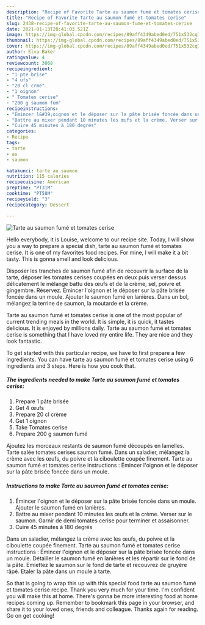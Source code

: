 ```yaml
---
description: "Recipe of Favorite Tarte au saumon fumé et tomates cerise"
title: "Recipe of Favorite Tarte au saumon fumé et tomates cerise"
slug: 2438-recipe-of-favorite-tarte-au-saumon-fume-et-tomates-cerise
date: 2021-01-13T20:41:03.521Z
image: https://img-global.cpcdn.com/recipes/89aff4349abed0ed/751x532cq70/tarte-au-saumon-fume-et-tomates-cerise-photo-principale-de-la-recette.jpg
thumbnail: https://img-global.cpcdn.com/recipes/89aff4349abed0ed/751x532cq70/tarte-au-saumon-fume-et-tomates-cerise-photo-principale-de-la-recette.jpg
cover: https://img-global.cpcdn.com/recipes/89aff4349abed0ed/751x532cq70/tarte-au-saumon-fume-et-tomates-cerise-photo-principale-de-la-recette.jpg
author: Elva Baker
ratingvalue: 4
reviewcount: 3068
recipeingredient:
- "1 pte brise"
- "4 ufs"
- "20 cl crme"
- "1 oignon"
- " Tomates cerise"
- "200 g saumon fum"
recipeinstructions:
- "Émincer l&#39;oignon et le déposer sur la pâte brisée foncée dans un moule. Ajouter le saumon fumé en lanières."
- "Battre au mixer pendant 10 minutes les œufs et la crème. Verser sur le saumon. Garnir de demi tomates cerise pour terminer et assaisonner."
- "Cuire 45 minutes à 180 degrés"
categories:
- Recipe
tags:
- tarte
- au
- saumon

katakunci: tarte au saumon 
nutrition: 115 calories
recipecuisine: American
preptime: "PT31M"
cooktime: "PT58M"
recipeyield: "3"
recipecategory: Dessert

---
```



![Tarte au saumon fumé et tomates cerise](https://img-global.cpcdn.com/recipes/89aff4349abed0ed/751x532cq70/tarte-au-saumon-fume-et-tomates-cerise-photo-principale-de-la-recette.jpg)

Hello everybody, it is Louise, welcome to our recipe site. Today, I will show you a way to prepare a special dish, tarte au saumon fumé et tomates cerise. It is one of my favorites food recipes. For mine, I will make it a bit tasty. This is gonna smell and look delicious.

Disposer les tranches de saumon fumé afin de recouvrir la surface de la tarte, déposer les tomates cerises coupées en deux puis verser dessus délicatement le mélange battu des œufs et de la crème, sel, poivre et gingembre. Réservez. Émincer l&#39;oignon et le déposer sur la pâte brisée foncée dans un moule. Ajouter le saumon fumé en lanières. Dans un bol, mélangez la terrine de saumon, la moutarde et la crème.

Tarte au saumon fumé et tomates cerise is one of the most popular of current trending meals in the world. It is simple, it is quick, it tastes delicious. It is enjoyed by millions daily. Tarte au saumon fumé et tomates cerise is something that I have loved my entire life. They are nice and they look fantastic.


To get started with this particular recipe, we have to first prepare a few ingredients. You can have tarte au saumon fumé et tomates cerise using 6 ingredients and 3 steps. Here is how you cook that.

<!--inarticleads1-->

##### The ingredients needed to make Tarte au saumon fumé et tomates cerise:

1. Prepare 1 pâte brisée
1. Get 4 œufs
1. Prepare 20 cl crème
1. Get 1 oignon
1. Take  Tomates cerise
1. Prepare 200 g saumon fumé


Ajoutez les morceaux restants de saumon fumé découpés en lamelles. Tarte salée tomates cerises saumon fumé. Dans un saladier, mélangez la crème avec les œufs, du poivre et la ciboulette coupée finement. Tarte au saumon fumé et tomates cerise instructions : Émincer l&#39;oignon et le déposer sur la pâte brisée foncée dans un moule. 

<!--inarticleads2-->

##### Instructions to make Tarte au saumon fumé et tomates cerise:

1. Émincer l&#39;oignon et le déposer sur la pâte brisée foncée dans un moule. Ajouter le saumon fumé en lanières.
1. Battre au mixer pendant 10 minutes les œufs et la crème. Verser sur le saumon. Garnir de demi tomates cerise pour terminer et assaisonner.
1. Cuire 45 minutes à 180 degrés


Dans un saladier, mélangez la crème avec les œufs, du poivre et la ciboulette coupée finement. Tarte au saumon fumé et tomates cerise instructions : Émincer l&#39;oignon et le déposer sur la pâte brisée foncée dans un moule. Détailler le saumon fumé en lanières et les répartir sur le fond de la pâte. Emiettez le saumon sur le fond de tarte et recouvrez de gruyère râpé. Etaler la pâte dans un moule à tarte. 

So that is going to wrap this up with this special food tarte au saumon fumé et tomates cerise recipe. Thank you very much for your time. I'm confident you will make this at home. There's gonna be more interesting food at home recipes coming up. Remember to bookmark this page in your browser, and share it to your loved ones, friends and colleague. Thanks again for reading. Go on get cooking!
